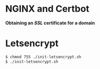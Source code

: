 # NGINX and Certbot

**Obtaining an _SSL_ certificate for a domain**

# Letsencrypt
```bash
$ chmod 755 ./init-letsencrypt.sh
$ ./init-letsencrypt.sh
```
